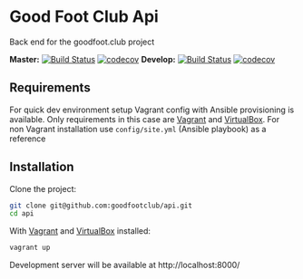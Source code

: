# Good Foot Club Api

Back end for the goodfoot.club project

**Master:**
[![Build Status](https://travis-ci.org/goodfootclub/api.svg?branch=master)](https://travis-ci.org/goodfootclub/api)
[![codecov](https://codecov.io/gh/goodfootclub/api/branch/master/graph/badge.svg)](https://codecov.io/gh/goodfootclub/api)
**Develop:**
[![Build Status](https://travis-ci.org/goodfootclub/api.svg?branch=develop)](https://travis-ci.org/goodfootclub/api)
[![codecov](https://codecov.io/gh/goodfootclub/api/branch/develop/graph/badge.svg)](https://codecov.io/gh/goodfootclub/api)

## Requirements

For quick dev environment setup Vagrant config with Ansible provisioning is
available. Only requirements in this case are [Vagrant] and [VirtualBox].
For non Vagrant installation use `config/site.yml` (Ansible playbook) as a
reference

## Installation

Clone the project:

```bash
git clone git@github.com:goodfootclub/api.git
cd api
```

With [Vagrant] and [VirtualBox] installed:

```bash
vagrant up
```

Development server will be available at http://localhost:8000/


[Vagrant]: https://www.vagrantup.com/
[VirtualBox]: https://www.virtualbox.org/
